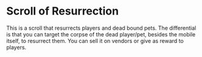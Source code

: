 # Scroll of Resurrection

This is a scroll that resurrects players and dead bound pets. The differential is that you can target the corpse of the dead player/pet, besides the mobile itself, to resurrect them. You can sell it on vendors or give as reward to players.
